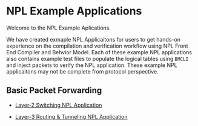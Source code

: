 # NPL Example Applications

Welcome to the NPL Example Aplications. 

We have created exmaple NPL Applicaitons for users to get hands-on experience on the compilation and verification workflow using NPL Front End Compiler and Behvior Model.  Each of these example NPL applications also contains example test files to populate the logical tables using ```BMCLI``` and inject packets to verify the NPL application. These example NPL applicaitons may not be complete from protocol perspective. 

## Basic Packet Forwarding

 - [Layer-2 Switching NPL Application](https://github.com/nplang/NPL-Example-Applications/tree/master/Layer-2)
 
 - [Layer-3 Routing & Tunneling NPL Application](https://github.com/nplang/NPL-Example-Applications/tree/master/Layer-3)
 
 
